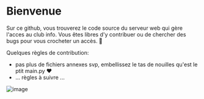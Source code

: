 # Bienvenue

Sur ce github, vous trouverez le code source du serveur web qui gère l'acces au club info.
Vous êtes libres d'y contribuer ou de chercher des bugs pour vous crocheter un accès. 🔑

Quelques règles de contribution:
 - pas plus de fichiers annexes svp, embellissez le tas de nouilles qu'est le ptit main.py ❤
 - ... règles à suivre ...

![image](https://github.com/user-attachments/assets/3b9e41fe-9b56-447d-b10e-31e326cdf7d1)

